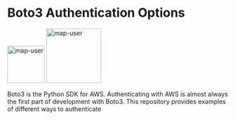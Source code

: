 # Boto3 Authentication Options

<img width="85" alt="map-user" src="https://img.shields.io/badge/views-141-green"> <img width="125" alt="map-user" src="https://img.shields.io/badge/unique visits-038-green">

Boto3 is the Python SDK for AWS. Authenticating with AWS is almost always the first part of development with Boto3. This repository provides examples of different ways to authenticate

